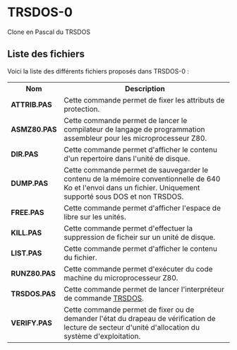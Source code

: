 # TRSDOS-0
Clone en Pascal du TRSDOS

<h2>Liste des fichiers</h2>

Voici la liste des différents fichiers proposés dans TRSDOS-0 :

<table>
		<tr>
			<th>Nom</th>
			<th>Description</th>	
		</tr>
		<tr>
			<td><b>ATTRIB.PAS</b></td>
			<td>Cette commande permet de fixer les attributs de protection.</td>
		</tr>
		<tr>
			<td><b>ASMZ80.PAS</b></td>
			<td>Cette commande permet de lancer le compilateur de langage de programmation assembleur pour les microprocesseur Z80.</td>
		</tr>
		<tr>
			<td><b>DIR.PAS</b></td>
			<td>Cette commande permet d'afficher le contenu d'un repertoire dans l'unité de disque.</td>
		</tr>
		<tr>
			<td><b>DUMP.PAS</b></td>
			<td>Cette commande permet de sauvegarder le contenu de la mémoire conventionnelle de 640 Ko et l'envoi dans un fichier. Uniquement supporté sous DOS et non TRSDOS.</td>
		</tr>
		<tr>
			<td><b>FREE.PAS</b></td>
			<td>Cette commande permet d'afficher l'espace de libre sur les unités.</td>
		</tr>
		<tr>
			<td><b>KILL.PAS</b></td>
			<td>Cette commande permet d'effectuer la suppression de ficheir sur un unité de disque.</td>
		</tr>
		<tr>
			<td><b>LIST.PAS</b></td>
			<td>Cette commande permet d'afficher le contenu du fichier.</td>
		</tr>
		<tr>
		       <td><b>RUNZ80.PAS</b></td>
		       <td>Cette commande permet d'exécuter du code machine du microprocesseur Z80.</td>
		</tr>
		<tr>
			<td><b>TRSDOS.PAS</b></td>
			<td>Cette commande permet de lancer l'interpréteur de commande <a href="https://www.gladir.com/OS/TRSDOS/intro.htm">TRSDOS</a>.</td>
		</tr>
		<tr>
			<td><b>VERIFY.PAS</b></td>
			<td>Cette commande permet de fixer ou de demander l'état du drapeau de vérification de lecture de secteur d'unité d'allocation du système d'exploitation.</td>
		</tr>
	</table>
